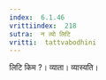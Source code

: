 ```yaml
---
index:  6.1.46
vrittiindex:  218
sutra:  न व्यो लिटि
vritti:  tattvabodhini 
---
```


लिटि किम ?। व्याता। व्यास्यति। 

